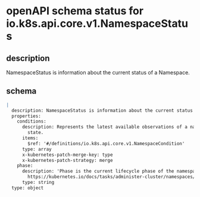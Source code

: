 # openAPI schema status for io.k8s.api.core.v1.NamespaceStatus

## description

NamespaceStatus is information about the current status of a Namespace.

## schema

```yaml
|
  description: NamespaceStatus is information about the current status of a Namespace.
  properties:
    conditions:
      description: Represents the latest available observations of a namespace's current
        state.
      items:
        $ref: '#/definitions/io.k8s.api.core.v1.NamespaceCondition'
      type: array
      x-kubernetes-patch-merge-key: type
      x-kubernetes-patch-strategy: merge
    phase:
      description: 'Phase is the current lifecycle phase of the namespace. More info:
        https://kubernetes.io/docs/tasks/administer-cluster/namespaces/'
      type: string
  type: object

```
